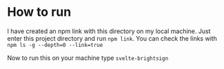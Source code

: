 # How to run

I have created an npm link with this directory on my local machine. Just enter this project directory and run `npm link`. You can check the links with `npm ls -g --depth=0 --link=true`

Now to run this on your machine type `svelte-brightsign`
